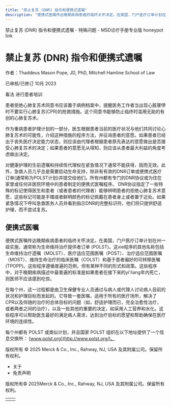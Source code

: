 ```yaml
---
title: "禁止复苏 (DNR) 指令和便携式遗嘱"
description: "便携式医嘱传达晚期疾病患者的临终关怀决定。在美国，门户医疗订单计划在州一级实施，通常称为生命维持治疗提供者订单 (POLST)。这xie程序的其他名称包括生命维持治疗遗嘱（MOLST）、医疗适应范围医嘱（POST）、治疗适应范围医嘱（MOST）、维持生命治疗的临床医嘱（COLST）和基于患者偏好的可转移医嘱 (TPOPP)。这些程序遵循普遍的范例，但有某种不同的形式和政策。这些程序中，对于晚期疾病描述中最普遍的标准是如果患者在接下来的yi'liang年内死亡，则医师不应该感到吃惊。"
---
```


﻿禁止复苏 (DNR) 指令和便携式遗嘱 - 特殊问题 - MSD诊疗手册专业版 honeypot link

# 禁止复苏 (DNR) 指令和便携式遗嘱

作者：Thaddeus Mason Pope, JD, PhD, Mitchell Hamline School of Law

已审核/已修订 10月 2023

看法 进行患者培训

患者拒绝心肺复苏术同意书应该置于病例档案中，提醒医务工作者当出现心脏骤停时不要实行心肺复苏(CPR)的抢救措施。这个同意书能够防止临终时滥用无助的有创的心肺复苏术。

作为重病患者护理计划的一部分，医生根据患者当前的医疗状况与他们共同讨论心肺复苏术的可能性，介绍这种措施的程序方法，并征询患者的意愿。如果患者已经出于丧失医疗决定能力状态，则应该由代理者根据患者原先表达的意愿做出是否接受心肺复苏术的决定；如果患者的意愿无从得知，则应该从患者最大利益的角度考虑做出决定。

对健康护理的生前遗嘱和持续性代理权在紧急情况下通常不能获得，因而无效。此外，急救人员几乎总是需要启动生命支持，除非有有效的DNR订单或便携式医疗订单(通常称为POLST计划)并提交给他们。所有州都有专门的DNR协议或为住在家里或任何非医院环境中的患者制定的便携式医嘱程序。 DNR协议指定了一些特殊的标记使得医生和患者（或者患者的代理者）能够辨明患者的拒绝心肺复苏术意愿，这些标记可能是手镯或者鲜明颜色的标记佩戴在患者身上或者置于近处。如果紧急情况下呼叫急救医务人员并看到指示DNR的完整标识符，他们将只提供舒适护理，而不尝试复苏。

## 便携式医嘱

便携式医嘱传达晚期疾病患者的临终关怀决定。在美国，门户医疗订单计划在州一级实施，通常称为生命维持治疗提供者订单 (POLST)。这xie程序的其他名称包括生命维持治疗遗嘱（MOLST）、医疗适应范围医嘱（POST）、治疗适应范围医嘱（MOST）、维持生命治疗的临床医嘱（COLST）和基于患者偏好的可转移医嘱 (TPOPP)。这些程序遵循普遍的范例，但有某种不同的形式和政策。这些程序中，对于晚期疾病描述中最普遍的标准是如果患者在接下来的yi'liang年内死亡，则医师不应该感到吃惊。

在每个州，这一过程都是由卫生保健专业人员通过与病人或代理人讨论病人目前的状况和护理目标而发起的。它导致一套医嘱，适用于所有的医疗场所，解决了CPR以及伴随的治疗的总体目标的问题（如，舒适护理而已，完全治愈性治疗，或者两者之间的治疗），以及一些其他的重要的决定，如采用人工营养和水化。这些程序可以帮助医生最好的满足病人需求，达到治疗目标的愿望和帮助确保在医疗环境的连续性。

每个州都有 POLST 或类似计划，并且国家 POLST 组织在以下地址提供了一个信息交换所： [www.polst.org](http://www.polst.org/)。



版权所有 © 2025
Merck & Co., Inc., Rahway, NJ, USA 及其附属公司。保留所有权利。

- 关于
- 免责声明

版权所有© 2025Merck & Co., Inc., Rahway, NJ, USA 及其附属公司。保留所有权利。

|     |     |
| --- | --- |
|  |  |